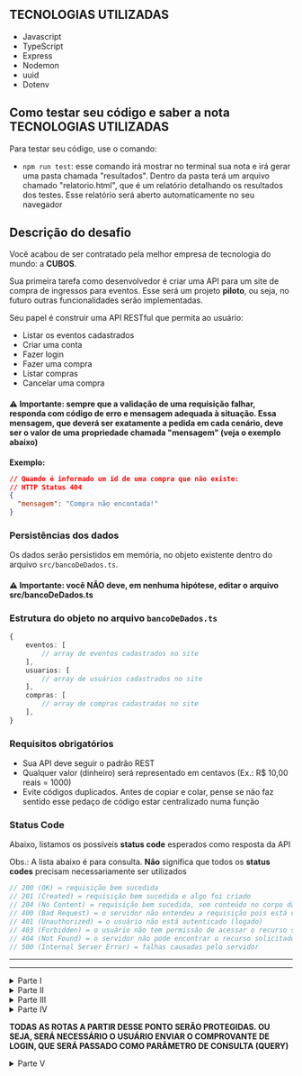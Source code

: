 ## TECNOLOGIAS UTILIZADAS

- Javascript
- TypeScript
- Express
- Nodemon
- uuid
- Dotenv

## Como testar seu código e saber a nota TECNOLOGIAS UTILIZADAS

Para testar seu código, use o comando:

- `npm run test`: esse comando irá mostrar no terminal sua nota e irá gerar uma pasta chamada "resultados". Dentro da pasta terá um arquivo chamado "relatorio.html", que é um relatório detalhando os resultados dos testes. Esse relatório será aberto automaticamente no seu navegador

## Descrição do desafio

Você acabou de ser contratado pela melhor empresa de tecnologia do mundo: a **CUBOS**.

Sua primeira tarefa como desenvolvedor é criar uma API para um site de compra de ingressos para eventos. Esse será um projeto **piloto**, ou seja, no futuro outras funcionalidades serão implementadas.

Seu papel é construir uma API RESTful que permita ao usuário:

- Listar os eventos cadastrados
- Criar uma conta
- Fazer login
- Fazer uma compra
- Listar compras
- Cancelar uma compra

#### ⚠️ Importante: sempre que a validação de uma requisição falhar, responda com código de erro e mensagem adequada à situação. Essa mensagem, que deverá ser exatamente a pedida em cada cenário, deve ser o valor de uma propriedade chamada "mensagem" (veja o exemplo abaixo)

**Exemplo:**

```json
// Quando é informado um id de uma compra que não existe:
// HTTP Status 404
{
  "mensagem": "Compra não encontada!"
}
```

### Persistências dos dados

Os dados serão persistidos em memória, no objeto existente dentro do arquivo `src/bancoDeDados.ts`.

#### ⚠️ Importante: você NÃO deve, em nenhuma hipótese, editar o arquivo src/bancoDeDados.ts

### Estrutura do objeto no arquivo `bancoDeDados.ts`

```ts
{
    eventos: [
        // array de eventos cadastrados no site
    ],
    usuarios: [
        // array de usuários cadastrados no site
    ],
    compras: [
        // array de compras cadastradas no site
    ],
}
```

### Requisitos obrigatórios

- Sua API deve seguir o padrão REST
- Qualquer valor (dinheiro) será representado em centavos (Ex.: R$ 10,00 reais = 1000)
- Evite códigos duplicados. Antes de copiar e colar, pense se não faz sentido esse pedaço de código estar centralizado numa função

### Status Code

Abaixo, listamos os possíveis **status code** esperados como resposta da API

Obs.: A lista abaixo é para consulta. **Não** significa que todos os **status codes** precisam necessariamente ser utilizados

```ts
// 200 (OK) = requisição bem sucedida
// 201 (Created) = requisição bem sucedida e algo foi criado
// 204 (No Content) = requisição bem sucedida, sem conteúdo no corpo da resposta
// 400 (Bad Request) = o servidor não entendeu a requisição pois está com uma sintaxe/formato inválido
// 401 (Unauthorized) = o usuário não está autenticado (logado)
// 403 (Forbidden) = o usuário não tem permissão de acessar o recurso solicitado
// 404 (Not Found) = o servidor não pode encontrar o recurso solicitado
// 500 (Internal Server Error) = falhas causadas pelo servidor
```

---

---

<details>
<summary>Parte I</summary>

### Inicialização do projeto

### Criptografia da Senha

Quando um usuário faz cadastro em um sistema ou quando ele decide atualizar sua senha, é realizada uma criptografia, que é a conversão de texto simples legível por humanos em texto incompreensível. Essa prática protege as senhas dos usuários contra acesso não autorizado por parte de invasores. Mesmo que o banco de dados (local onde a senha criptografada fica armazenada) seja comprometido, as senhas não podem ser facilmente decifradas

- Crie uma pasta chamada "auxiliares"
- Dentro dela, crie um arquivo chamado "criptografia.ts"
- Dentro dele, crie uma função chamada "criptografarSenha", que será responsável por recebe a senha (do tipo string) do usuário e retorná-la criptografada

A criptografia que usaremos é simples. O que faremos é a inversão dos caracteres da senha do usuário e a adição da string "zz" no começo da string "yy" ao final. Sendo assim, se a senha digitada pelo usuário for "cubos", a senha criptografada será:

1. Inversão: "sobuc"
2. Adição ao início: "zzsobuc"
3. Adição ao final: "zzsobucyy"

Ou seja, a senha criptografada será "zzsobucyy"

- ### REQUISITOS OBRIGATÓRIOS

```
- Receber um string chamada que armazenará a senha
- Retornar a senha criptografada
- Essa função deve ser Exportada por padrão
```

</details>

<details>
<summary>Parte II</summary>

### Inicialização do projeto

`GET /`

Essa será nossa rota principal

- ### Requisição

Sem parâmetros de rota, de consulta ou de corpo

- ### Resposta

Deveremos enviar no corpo (body) da resposta a mensagem "API de vendas de ingressos"

- ### REQUISITOS OBRIGATÓRIOS

Não há

- ### Exemplo de requisição

```json
// POST /usuario
```

- ### Exemplo de resposta

```json
// HTTP Status 200 / 201 / 204
{
  "mensagem": "API de vendas de ingressos"
}
```

</details>

<details>
<summary>Parte III</summary>

### Listar eventos

#### `GET` `/eventos?maxPreco=5000`

Esse endpoint deverá listar todos os eventos cadastrados no banco. Caso o filtro `maxPreco` seja passado, deverá mostrar somente os eventos com preço menor ou igual ao filtro

- ### Requisição

Parâmetro opcional do tipo query chamado "maxPreco"

- ### Resposta

  - Em caso de **sucesso**: array contendo os eventos cadastrados filtrados ou não, dependendo se o filtro foi ou não passado
  - Em caso de **erro**:
    - filtro inválido: status code apropriado e a mensagem "O preço máximo do evento deve conter apenas números e deve ser positivo"

- ### REQUISITOS OBRIGATÓRIOS

```
- Caso o filtro seja passado, ele deve conter apenas caracteres numéricos e deve ser maior ou igual a zero
```

**Dica: se uma string contiver apenas caracteres numéricos, é possível convetê-la para número**

**Dica: tente colocar essa validação em um intermediário**

- ### Exemplo de requisição

```json
// POST /eventos?maxPreco=9900
```

- ### Exemplos de respostas

```json
// HTTP Status 200 / 201 / 204
[
  {
    "id": "c8d28b3f-87fb-469f-9372-24c92dfc3970",
    "nome": "sit amet metus. Aliquam erat",
    "endereco": "5797 Dolor Ave",
    "data": "09/03/2023",
    "preco": 9900
  },
  {
    "id": "34734b90-6505-414f-88a4-7fda65c6fda2",
    "nome": "sagittis felis. Donec tempor, est ac mattis semper, dui",
    "endereco": "P.O. Box 138, 8624 Nisl. Road",
    "data": "09/14/2023",
    "preco": 9223
  }
]
```

```json
// HTTP Status 400 / 401 / 403 / 404
{
  "mensagem": "O preço máximo do evento deve conter apenas números e deve ser positivo"
}
```

</details>

<details>
<summary>Parte IV</summary>

### Criar uma conta

#### `POST` `/usuarios`

Esse endpoint deverá cadastrar um novo usuário no sistema

- ### Requisição

Sem parâmetros de rota ou de consulta

O corpo (body) deverá possuir um objeto com as seguintes propriedades (respeitando estes nomes):

- nome: campo **obrigatório** do tipo string
- email: campo **obrigatório** do tipo string
- senha: campo **obrigatório** do tipo string

- ### Resposta

  - Em caso de **sucesso**: informações do usuário cadastrado, incluindo seu id e excluíndo sua senha criptografada
  - Em caso de **erro**:
    - algum campo obrigatório não enviado: status code apropriado e a mensagem "Todos os campos são obrigatórios"
    - caso já exista algum usuário já cadastrado com o e-mail passado: status code apropriado e a mensagem "E-mail já cadastrado"

- ### REQUISITOS OBRIGATÓRIOS

```
- Validar se todos os campos obrigatórios foram enviados
- Validar se o e-mail informado já existe
- Criptografar a senha usando uuid4 antes de persistir no banco de dados
- Cadastrar o usuário no banco de dados
```

- ### Exemplo de requisição

```json
// POST /usuarios
{
  "nome": "José",
  "email": "jose@email.com",
  "senha": "123456"
}
```

- ### Exemplos de respostas

```json
// HTTP Status 200 / 201 / 204
{
  "id": "c8d28b3f-87fb-469f-9372-24c92dfc3957",
  "nome": "José",
  "email": "jose@email.com"
}
```

```json
// HTTP Status 400 / 401 / 403 / 404
{
  "mensagem": "Todos os campos são obrigatórios"
}
```

```json
// HTTP Status 400 / 401 / 403 / 404
{
  "mensagem": "E-mail já cadastrado"
}
```

### Fazer login

#### `POST` `/login`

Esse endpoint será responsável pelo login do usuário

Antes de passarmos para os aspectos técnicos da implementação, vamos entender um pouco sobre como irá funcionar o login...

O que sabemos é o seguinte: quando vamos fazer login em algum site, geralmente passamos nosso e-mail e senha. Caso a senha ou o e-mail estejam errados, é retornado um erro; caso esteja tudo ok, é inicializada uma sessão e somos redirecionados para outra página, onde podemos usar as funcionalidades disponíveis somente para quem fez o login (editar nossos dados, fazer uma compra, visualizar nossas compras, visualizar o cartão de crédito cadastrado...). Nossa sessão se encerra quando clicamos em "sair" ou, em alguns casos, quando ficamos algum tempo sem mexer no site

Beleza, mas aqui entra uma questão legal de se pensar: vimos que uma API RESTful é stateless, ou seja, ela não guarda informações de requisições anteriores, toda requisição recebida é como se fosse a primeira. Agora imagine que fizemos nosso login certinho e que queremos, por exemplo, mudar nossa senha. Você tem que concordar que para mudarmos a senha, que é algo sensível, é necessário que estejamos logados (sessão iniciada). Mas até então beleza, pois assumimos que já fizemos o login. O problema é: quando enviarmos a requisição para a API solicitando a mudança da nossa senha, como ela é stateless, ela não vai se "lembrar" que já fizemos o login anteriormente. Nesse caso, a API vai retornar um erro falando que não temos autorização para editar a senha! Agora surge a pergunta: como podemos fazer a API se "lembrar" que fizemos o login. O que vamos fazer é algo simples: quando fizemos o login, vamos entregar no corpo da resposta um "comprovante de login". Desta forma, toda vez que fizemos uma requisição dali para frente, vamos passar esse comprovante. Assim, quando a API verificar o que mandamos, conferindo que o comprovante foi enviado e que é válido, ela vai "saber" que fizemos o login antes daquela requisição. Legal, né?

Uma comparação que podemos fazer, que é exatamente a mesma ideia, é com quando vamos a uma festa com nome na lista. Quando você chega na portaria, o segurança:

- confere se seu nome está na lista (o equivalente, no caso da API, a conferir se o e-mail passado existe)
- se não estiver, você é mandado embora; se sim, ele confere, através da sua identidade, se você é quem fiz ser (o equivalente, no caso da API, a conferir se senha passada é a mesma cadastrada)
- se sua identidade estiver com um nome diferente, você é mandado embora; se sim, o segurança te dá uma pulseirinha antes de liberar sua passagem (equivalente, no caso da API, a dar o comprovante de login)

Já se perguntou o porquê da pulseirinha? Ela serve para provar que você realmente passou pela portaria (fez o login). Desta forma, se precisar sair da festa, vai conseguir voltar sem precisar passar pelo mesmo procedimento (não é necessário, no caso da API, você enviar e-mail e senha e fazer a conferência em todas as requisições). A pulseirinha é crucial porque o segurança não é obrigado a se lembrar que já fez a conferência antes. Para ele, toda conferência é como se fosse a primeira (o segurança é "stateless")

- ### Requisição

Sem parâmetros de rota ou de consulta

O corpo (body) deverá possuir um objeto com as seguintes propriedades (respeitando estes nomes):

- email: campo **obrigatório** do tipo string
- senha: campo **obrigatório** do tipo string

- ### Resposta

  - Em caso de **sucesso**: retornar o comprovante de login. Esse comprovante é composto por `fraseSecreta + "/" + id_usuario`, em que a frase secreta é uma string exportada dentro do arquivo "src/fraseSecreta.ts". Esse comprovante deve ser passada em todas as requisições que pedirem. O retorno deve ser dentro de uma propriedade "comprovante"
  - Em caso de **erro**:
    - algum campo obrigatório não enviado: status code apropriado e a mensagem "Todos os campos são obrigatórios"
    - caso e e-mail passado não exista no banco de dados: status code apropriado e a mensagem "E-mail ou senha inválidos"
    - caso a senha passada não corresponda à senha cadastrada no banco de dados: status code apropriado e a mensagem "E-mail ou senha inválidos"

#### ⚠️ Importante: quando for criar o comprovante, tente não abrir o arquivo "src/fraseSecreta.ts" e copiar a string exportada. Tente pegar essa string via importação

- ### REQUISITOS OBRIGATÓRIOS

```
- Validar campos obrigatórios
- Verificar se o e-mail passado existe no banco
- Validar se a senha passada corresponde com a senha cadastrada
- Retornar o comprovante dentro de uma propriedade "comprovante"
```

- ### Exemplo de requisição

```json
// POST /login
{
  "nome": "José",
  "email": "jose@email.com"
}
```

- ### Exemplos de respostas

```json
// HTTP Status 200 / 201 / 204

// supondo que o id do usuário seja "c8d28b3f-87fb-469f-9372-24c92dfc3957"
// supondo que a frase secreta seja "cubosAcademy"
{
  "comprovante": "cubosAcademy/c8d28b3f-87fb-469f-9372-24c92dfc3957"
}
```

```json
// HTTP Status 400 / 401 / 403 / 404
{
  "mensagem": "Todos os campos são obrigatórios"
}
```

```json
// HTTP Status 400 / 401 / 403 / 404
{
  "mensagem": "E-mail ou senha inválidos"
}
```

</details>

**TODAS AS ROTAS A PARTIR DESSE PONTO SERÃO PROTEGIDAS. OU SEJA, SERÁ NECESSÁRIO O USUÁRIO ENVIAR O COMPROVANTE DE LOGIN, QUE SERÁ PASSADO COMO PARÂMETRO DE CONSULTA (QUERY)**

<details>
<summary>Parte V</summary>

### Validação do comprovante

#### Intermediário

Sabendo que todos os endpoints à partir deste ponto precisam que a validação do envio do comprovante de login seja feita, e que esse comprovante será passado como parâmetro de consulta (query) em um campo chamado "comprovante", crie um intermediário que:

- Retorne um status apropriado com a mensagem "Falha na autenticação" caso o comprovante não seja passado ou caso o usuário cujo id está presente no comprovante não exista

**Dica: lembre-se de como o comprovante foi obtido. Desta forma, vai perceber que o id do usuário está presente no comprovante após um caracter "/"**

- ### Exemplo de resposta

```json
// HTTP Status 400 / 401 / 403 / 404
{
  "mensagem": "Falha na autenticação"
}
```

### Fazer uma compra

#### `POST` `/compras?comprovante=COMPROVANTE_LOGIN`

Essa rota será responsável pela criação de uma nova compra

- ### Requisição

Sem parâmetros de rota

O corpo (body) deverá possuir um objeto com a seguinte propriedade (respeitando este nome):

- idEvento: campo **obrigatório** do tipo string

O parâmetro de consulta, responsável pelo envio do comprovante de login, deve ser enviado com a seguinte propriedade (respeitando estes nome):

- comprovante: campo **obrigatório** do tipo string

- ### Resposta

  - Em caso de **sucesso**: cadastrar a nova compra e retornar os dados dela, incluindo o id
  - Em caso de **erro**:
    - o campo obrigatório não enviado: status code apropriado e a mensagem "O identificador do evento é obrigatório"
    - caso e id passado não exista no banco de dados: status code apropriado e a mensagem "Evento não encontrado"

- ### REQUISITOS OBRIGATÓRIOS

```
- Validar campos obrigatórios
- Verificar se o id passado existe no banco
```

- ### Exemplo de requisição

```json
// POST /compras?comprovante=COMPROVANTE_LOGIN
{
  "idEvento": "34734b90-6505-414f-88a4-7fda65c6fda2"
}
```

- ### Exemplos de respostas

```json
// HTTP Status 200 / 201 / 204

// supondo que o id do usuário seja "c8d28b3f-87fb-469f-9372-24c92dfc3957"
{
  "id": "6e516af8-9cc9-410c-a40a-08611f62eb1b",
  "id_usuario": "c8d28b3f-87fb-469f-9372-24c92dfc3957",
  "id_evento": "34734b90-6505-414f-88a4-7fda65c6fda2"
}
```

```json
// HTTP Status 400 / 401 / 403 / 404
{
  "mensagem": "O identificador do evento é obrigatório"
}
```

```json
// HTTP Status 400 / 401 / 403 / 404
{
  "mensagem": "Evento não encontrado"
}
```

### Listar compras

#### `GET` `/compras?comprovante=COMPROVANTE_LOGIN`

Essa rota será responsável pela listagem das compras de um usuário

- ### Requisição

Sem parâmetros de rota e sem corpo

O parâmetro de consulta, responsável pelo envio do comprovante de login, deve ser enviado com a seguinte propriedade (respeitando estes nome):

- comprovante: campo **obrigatório** do tipo string

- ### Resposta

  - Em caso de **sucesso**: retornar as compras do usuário logado. Caso o usuário logado consiga ver alguma compra que não esteja relacionada a ele, teremos um erro muito grave de segurança e privacidade

- ### REQUISITOS OBRIGATÓRIOS

```
- O usuário logado só pode ver as compras ligadas a ele
```

- ### Exemplo de requisição

```json
// GET /compras?comprovante=COMPROVANTE_LOGIN
```

- ### Exemplo de resposta

```json
// HTTP Status 200 / 201 / 204

[
  {
    "idCompra": "6e516af8-9cc9-410c-a40a-08611f62eb1b",
    "idEvento": "2a75af28-11ba-4a39-8265-4e9d8323f9c4",
    "nome": "dui",
    "endereco": "975-7891 Enim Avenue",
    "data": "07/06/2024",
    "preco": 20800
  },
  {
    "idCompra": "",
    "idEvento": "2a75af28-11ba-4a39-8265-4e9d8323f9c4",
    "nome": "dui",
    "endereco": "975-7891 Enim Avenue",
    "data": "07/06/2024",
    "preco": 20800
  }
]
```

### Cancelar uma compra

#### `DELETE` `/compras/:id?comprovante=COMPROVANTE_LOGIN`

Essa rota será responsável por cancelar uma compras de um usuário

- ### Requisição

Sem corpo

O parâmetro de rota é responsável por identificar a compra a ser cancelada

O parâmetro de consulta, responsável pelo envio do comprovante de login, deve ser enviado com a seguinte propriedade (respeitando estes nome):

- comprovante: campo **obrigatório** do tipo string

- ### Resposta

  - Em caso de **sucesso**: sem corpo
  - Em caso de **erro**:
    - caso não exista uma compra do usuário logado com o id passado: status code apropriado e a mensagem "Evento não encontrado"

- ### REQUISITOS OBRIGATÓRIOS

```
- Validar se o id da compra passada existe no banco de dados e se pertence ao usuário logado
```

- ### Exemplo de requisição

```json
// DELETE /compras/6e516af8-9cc9-410c-a40a-08611f62eb1b?comprovante=COMPROVANTE_LOGIN
```

- ### Exemplos de respostas

```json
// HTTP Status 200 / 201 / 204
```

```json
// HTTP Status 400 / 401 / 403 / 404
{
  "mensagem": "Evento não encontrado"
}
```
